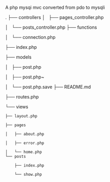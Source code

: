 
A php mysqi mvc converted from pdo to mysqli 

.
├── controllers
│   ├── pages_controller.php

│   └── posts_controller.php
├── functions

│   └── connection.php

├── index.php

├── models

│   ├── post.php

│   ├── post.php~

│   └── post.php.save
├── README.md

├── routes.php

└── views

    ├── layout.php
    
    ├── pages
    
    │   ├── about.php
    
    │   ├── error.php
    
    │   └── home.php
    └── posts
    
        ├── index.php
        
        └── show.php

